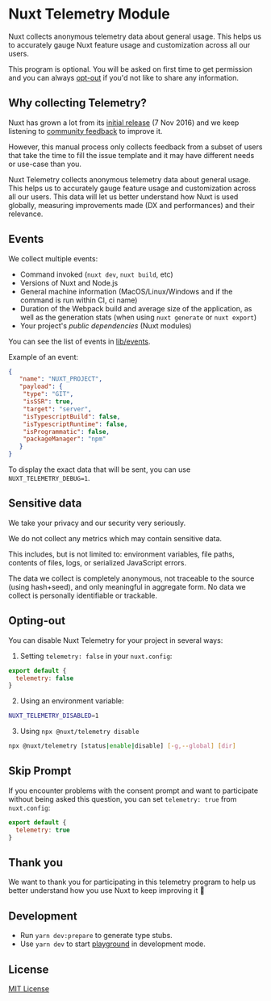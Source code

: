 # Nuxt Telemetry Module

Nuxt collects anonymous telemetry data about general usage. This helps us to accurately gauge Nuxt feature usage and customization across all our users.

This program is optional. You will be asked on first time to get permission and you can always [opt-out](#opting-out) if you'd not like to share any information.

## Why collecting Telemetry?

Nuxt has grown a lot from its [initial release](https://github.com/nuxt/nuxt.js/releases/tag/v0.2.0) (7 Nov 2016) and we keep listening to [community feedback](https://github.com/nuxt/nuxt.js/issues) to improve it.

However, this manual process only collects feedback from a subset of users that take the time to fill the issue template and it may have different needs or use-case than you.

Nuxt Telemetry collects anonymous telemetry data about general usage. This helps us to accurately gauge feature usage and customization across all our users. This data will let us better understand how Nuxt is used globally, measuring improvements made (DX and performances) and their relevance.

## Events

We collect multiple events:

- Command invoked (`nuxt dev`, `nuxt build`, etc)
- Versions of Nuxt and Node.js
- General machine information (MacOS/Linux/Windows and if the command is run within CI, ci name)
- Duration of the Webpack build and average size of the application, as well as the generation stats (when using `nuxt generate` or `nuxt export`)
- Your project's *public dependencies* (Nuxt modules)

You can see the list of events in [lib/events](./src/events).

Example of an event:

```json
{
   "name": "NUXT_PROJECT",
   "payload": {
    "type": "GIT",
    "isSSR": true,
    "target": "server",
    "isTypescriptBuild": false,
    "isTypescriptRuntime": false,
    "isProgrammatic": false,
    "packageManager": "npm"
   }
}
```

To display the exact data that will be sent, you can use `NUXT_TELEMETRY_DEBUG=1`.

## Sensitive data

We take your privacy and our security very seriously.

We do not collect any metrics which may contain sensitive data.

This includes, but is not limited to: environment variables, file paths, contents of files, logs, or serialized JavaScript errors.

The data we collect is completely anonymous, not traceable to the source (using hash+seed), and only meaningful in aggregate form. No data we collect is personally identifiable or trackable.

## Opting-out

You can disable Nuxt Telemetry for your project in several ways:

1. Setting `telemetry: false` in your `nuxt.config`:

```js
export default {
  telemetry: false
}
```

2. Using an environment variable:

```bash
NUXT_TELEMETRY_DISABLED=1
```

3. Using `npx @nuxt/telemetry disable`

<!-- TODO: npx nuxt telemetry  -->

```bash
npx @nuxt/telemetry [status|enable|disable] [-g,--global] [dir]
```

## Skip Prompt

If you encounter problems with the consent prompt and want to participate without being asked this question, you can set `telemetry: true` from `nuxt.config`:

```js
export default {
  telemetry: true
}
```

## Thank you

We want to thank you for participating in this telemetry program to help us better understand how you use Nuxt to keep improving it 💚

## Development

- Run `yarn dev:prepare` to generate type stubs.
- Use `yarn dev` to start [playground](./playground) in development mode.

## License

[MIT License](./LICENSE)
